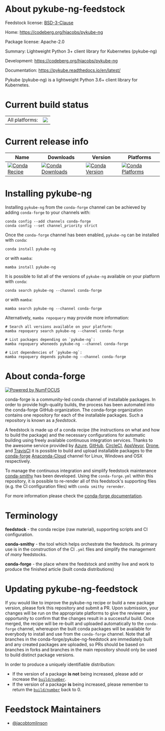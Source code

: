 About pykube-ng-feedstock
=========================

Feedstock license: [BSD-3-Clause](https://github.com/conda-forge/pykube-ng-feedstock/blob/main/LICENSE.txt)

Home: https://codeberg.org/hjacobs/pykube-ng

Package license: Apache-2.0

Summary: Lightweight Python 3+ client library for Kubernetes (pykube-ng)

Development: https://codeberg.org/hjacobs/pykube-ng

Documentation: https://pykube.readthedocs.io/en/latest/

Pykube (pykube-ng) is a lightweight Python 3.6+ client library for Kubernetes.


Current build status
====================


<table><tr><td>All platforms:</td>
    <td>
      <a href="https://dev.azure.com/conda-forge/feedstock-builds/_build/latest?definitionId=16022&branchName=main">
        <img src="https://dev.azure.com/conda-forge/feedstock-builds/_apis/build/status/pykube-ng-feedstock?branchName=main">
      </a>
    </td>
  </tr>
</table>

Current release info
====================

| Name | Downloads | Version | Platforms |
| --- | --- | --- | --- |
| [![Conda Recipe](https://img.shields.io/badge/recipe-pykube--ng-green.svg)](https://anaconda.org/conda-forge/pykube-ng) | [![Conda Downloads](https://img.shields.io/conda/dn/conda-forge/pykube-ng.svg)](https://anaconda.org/conda-forge/pykube-ng) | [![Conda Version](https://img.shields.io/conda/vn/conda-forge/pykube-ng.svg)](https://anaconda.org/conda-forge/pykube-ng) | [![Conda Platforms](https://img.shields.io/conda/pn/conda-forge/pykube-ng.svg)](https://anaconda.org/conda-forge/pykube-ng) |

Installing pykube-ng
====================

Installing `pykube-ng` from the `conda-forge` channel can be achieved by adding `conda-forge` to your channels with:

```
conda config --add channels conda-forge
conda config --set channel_priority strict
```

Once the `conda-forge` channel has been enabled, `pykube-ng` can be installed with `conda`:

```
conda install pykube-ng
```

or with `mamba`:

```
mamba install pykube-ng
```

It is possible to list all of the versions of `pykube-ng` available on your platform with `conda`:

```
conda search pykube-ng --channel conda-forge
```

or with `mamba`:

```
mamba search pykube-ng --channel conda-forge
```

Alternatively, `mamba repoquery` may provide more information:

```
# Search all versions available on your platform:
mamba repoquery search pykube-ng --channel conda-forge

# List packages depending on `pykube-ng`:
mamba repoquery whoneeds pykube-ng --channel conda-forge

# List dependencies of `pykube-ng`:
mamba repoquery depends pykube-ng --channel conda-forge
```


About conda-forge
=================

[![Powered by
NumFOCUS](https://img.shields.io/badge/powered%20by-NumFOCUS-orange.svg?style=flat&colorA=E1523D&colorB=007D8A)](https://numfocus.org)

conda-forge is a community-led conda channel of installable packages.
In order to provide high-quality builds, the process has been automated into the
conda-forge GitHub organization. The conda-forge organization contains one repository
for each of the installable packages. Such a repository is known as a *feedstock*.

A feedstock is made up of a conda recipe (the instructions on what and how to build
the package) and the necessary configurations for automatic building using freely
available continuous integration services. Thanks to the awesome service provided by
[Azure](https://azure.microsoft.com/en-us/services/devops/), [GitHub](https://github.com/),
[CircleCI](https://circleci.com/), [AppVeyor](https://www.appveyor.com/),
[Drone](https://cloud.drone.io/welcome), and [TravisCI](https://travis-ci.com/)
it is possible to build and upload installable packages to the
[conda-forge](https://anaconda.org/conda-forge) [Anaconda-Cloud](https://anaconda.org/)
channel for Linux, Windows and OSX respectively.

To manage the continuous integration and simplify feedstock maintenance
[conda-smithy](https://github.com/conda-forge/conda-smithy) has been developed.
Using the ``conda-forge.yml`` within this repository, it is possible to re-render all of
this feedstock's supporting files (e.g. the CI configuration files) with ``conda smithy rerender``.

For more information please check the [conda-forge documentation](https://conda-forge.org/docs/).

Terminology
===========

**feedstock** - the conda recipe (raw material), supporting scripts and CI configuration.

**conda-smithy** - the tool which helps orchestrate the feedstock.
                   Its primary use is in the construction of the CI ``.yml`` files
                   and simplify the management of *many* feedstocks.

**conda-forge** - the place where the feedstock and smithy live and work to
                  produce the finished article (built conda distributions)


Updating pykube-ng-feedstock
============================

If you would like to improve the pykube-ng recipe or build a new
package version, please fork this repository and submit a PR. Upon submission,
your changes will be run on the appropriate platforms to give the reviewer an
opportunity to confirm that the changes result in a successful build. Once
merged, the recipe will be re-built and uploaded automatically to the
`conda-forge` channel, whereupon the built conda packages will be available for
everybody to install and use from the `conda-forge` channel.
Note that all branches in the conda-forge/pykube-ng-feedstock are
immediately built and any created packages are uploaded, so PRs should be based
on branches in forks and branches in the main repository should only be used to
build distinct package versions.

In order to produce a uniquely identifiable distribution:
 * If the version of a package **is not** being increased, please add or increase
   the [``build/number``](https://docs.conda.io/projects/conda-build/en/latest/resources/define-metadata.html#build-number-and-string).
 * If the version of a package **is** being increased, please remember to return
   the [``build/number``](https://docs.conda.io/projects/conda-build/en/latest/resources/define-metadata.html#build-number-and-string)
   back to 0.

Feedstock Maintainers
=====================

* [@jacobtomlinson](https://github.com/jacobtomlinson/)

